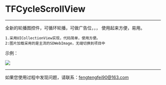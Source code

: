 # TFCycleScrollView

----

全新的轮播图控件，可循环轮播，可做广告位，，， 使用起来方便，易用。


	1.采用UICollectionView实现，代码简单，使用方便。
	2:图片加载采用的是主流的SDWebImage，无缝切换到项目中
	

示例：

![](http://images2015.cnblogs.com/blog/589133/201509/589133-20150926103534522-872024398.gif)


---
如果您使用过程中发现问题，请联系：fengtengfei90@163.com
